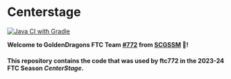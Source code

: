 # Centerstage
[![Java CI with Gradle](https://github.com/GoldenDragons772/Centerstage/actions/workflows/gradle.yml/badge.svg)](https://github.com/GoldenDragons772/Centerstage/actions/workflows/gradle.yml)

**Welcome to GoldenDragons FTC Team [#772](https://ftcscout.org/teams/772) from [SCGSSM](https://www.scgssm.org/) 🐉!**
#### This repository contains the code that was used by ftc772 in the 2023-24 FTC Season _CenterStage_.
